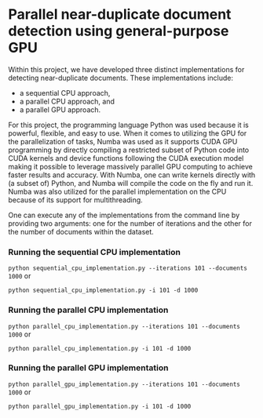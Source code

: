 # Parallel near-duplicate document detection using general-purpose GPU

Within this project, we have developed three distinct implementations for detecting near-duplicate documents.
These implementations include:
- a sequential CPU approach,
- a parallel CPU approach, and
- a parallel GPU approach.

For this project, the programming language Python was used because it is powerful, flexible, and easy to use.
When it comes to utilizing the GPU for the parallelization of tasks, Numba was used as it supports CUDA GPU
programming by directly compiling a restricted subset of Python code into CUDA kernels and device functions
following the CUDA execution model making it possible to leverage massively parallel GPU computing to achieve
faster results and accuracy. With Numba, one can write kernels directly with (a subset of) Python, and Numba
will compile the code on the fly and run it. Numba was also utilized for the parallel implementation on the CPU
because of its support for multithreading.

One can execute any of the implementations from the command line by providing two arguments: one for the 
number of iterations and the other for the number of documents within the dataset.

### Running the sequential CPU implementation
`python sequential_cpu_implementation.py --iterations 101 --documents 1000`
or

`python sequential_cpu_implementation.py -i 101 -d 1000`

### Running the parallel CPU implementation
`python parallel_cpu_implementation.py --iterations 101 --documents 1000`
or

`python parallel_cpu_implementation.py -i 101 -d 1000`

### Running the parallel GPU implementation
`python parallel_gpu_implementation.py --iterations 101 --documents 1000`
or

`python parallel_gpu_implementation.py -i 101 -d 1000`

